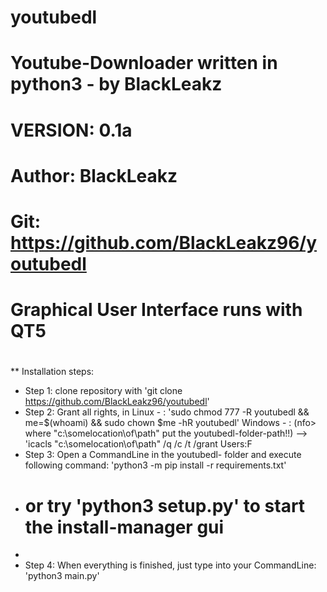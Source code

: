#        youtubedl
#        Youtube-Downloader written in python3 - by BlackLeakz
# VERSION: 0.1a
# Author: BlackLeakz
# Git: https://github.com/BlackLeakz96/youtubedl
# Graphical User Interface runs with QT5
#
** Installation steps:
  
  - Step 1: clone repository with 'git clone https://github.com/BlackLeakz96/youtubedl' 
  - Step 2: Grant all rights, in 
             Linux     -  :  'sudo chmod 777 -R youtubedl && me=$(whoami) && sudo chown $me -hR youtubedl'
             Windows   -  :  (nfo> where "c:\somelocation\of\path" put the youtubedl-folder-path!!) --> 'icacls "c:\somelocation\of\path" /q /c /t /grant Users:F
  - Step 3: Open a CommandLine in the youtubedl- folder and execute following command: 'python3 -m pip install -r requirements.txt' 
  - # or try 'python3 setup.py' to start the install-manager gui
  - 
  - Step 4: When everything is finished, just type into your CommandLine: 'python3 main.py'


#
#
#
#
#
#
#
#
#
#
#
#
#
#
#
#
#
#
